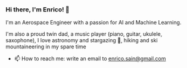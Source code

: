 ### Hi there, I'm Enrico! 👋

I'm an Aerospace Engineer with a passion for AI and Machine Learning.

I'm also a proud twin dad, a music player (piano, guitar, ukulele, saxophone), I love astronomy and stargazing 🔭,
hiking and ski mountaineering in my spare time

- 📫 How to reach me: write an email to enrico.sain@gmail.com

<!--
**enricosain/enricosain** is a ✨ _special_ ✨ repository because its `README.md` (this file) appears on your GitHub profile.


-->
